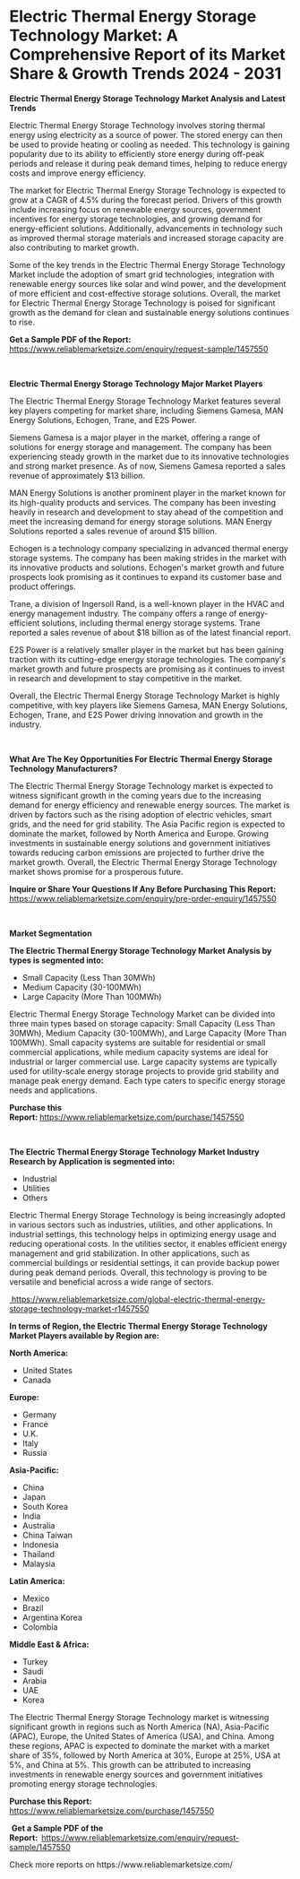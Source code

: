 <p><h1>Electric Thermal Energy Storage Technology Market: A Comprehensive Report of its Market Share & Growth Trends 2024 - 2031</h1></p><p><strong>Electric Thermal Energy Storage Technology Market Analysis and Latest Trends</strong></p>
<p><p>Electric Thermal Energy Storage Technology involves storing thermal energy using electricity as a source of power. The stored energy can then be used to provide heating or cooling as needed. This technology is gaining popularity due to its ability to efficiently store energy during off-peak periods and release it during peak demand times, helping to reduce energy costs and improve energy efficiency.</p><p>The market for Electric Thermal Energy Storage Technology is expected to grow at a CAGR of 4.5% during the forecast period. Drivers of this growth include increasing focus on renewable energy sources, government incentives for energy storage technologies, and growing demand for energy-efficient solutions. Additionally, advancements in technology such as improved thermal storage materials and increased storage capacity are also contributing to market growth.</p><p>Some of the key trends in the Electric Thermal Energy Storage Technology Market include the adoption of smart grid technologies, integration with renewable energy sources like solar and wind power, and the development of more efficient and cost-effective storage solutions. Overall, the market for Electric Thermal Energy Storage Technology is poised for significant growth as the demand for clean and sustainable energy solutions continues to rise.</p></p>
<p><strong>Get a Sample PDF of the Report:&nbsp;</strong> <a href="https://www.reliablemarketsize.com/enquiry/request-sample/1457550">https://www.reliablemarketsize.com/enquiry/request-sample/1457550</a></p>
<p>&nbsp;</p>
<p><strong>Electric Thermal Energy Storage Technology Major Market Players</strong></p>
<p><p>The Electric Thermal Energy Storage Technology Market features several key players competing for market share, including Siemens Gamesa, MAN Energy Solutions, Echogen, Trane, and E2S Power. </p><p>Siemens Gamesa is a major player in the market, offering a range of solutions for energy storage and management. The company has been experiencing steady growth in the market due to its innovative technologies and strong market presence. As of now, Siemens Gamesa reported a sales revenue of approximately $13 billion.</p><p>MAN Energy Solutions is another prominent player in the market known for its high-quality products and services. The company has been investing heavily in research and development to stay ahead of the competition and meet the increasing demand for energy storage solutions. MAN Energy Solutions reported a sales revenue of around $15 billion.</p><p>Echogen is a technology company specializing in advanced thermal energy storage systems. The company has been making strides in the market with its innovative products and solutions. Echogen's market growth and future prospects look promising as it continues to expand its customer base and product offerings.</p><p>Trane, a division of Ingersoll Rand, is a well-known player in the HVAC and energy management industry. The company offers a range of energy-efficient solutions, including thermal energy storage systems. Trane reported a sales revenue of about $18 billion as of the latest financial report.</p><p>E2S Power is a relatively smaller player in the market but has been gaining traction with its cutting-edge energy storage technologies. The company's market growth and future prospects are promising as it continues to invest in research and development to stay competitive in the market.</p><p>Overall, the Electric Thermal Energy Storage Technology Market is highly competitive, with key players like Siemens Gamesa, MAN Energy Solutions, Echogen, Trane, and E2S Power driving innovation and growth in the industry.</p></p>
<p>&nbsp;</p>
<p><strong>What Are The Key Opportunities For Electric Thermal Energy Storage Technology Manufacturers?</strong></p>
<p><p>The Electric Thermal Energy Storage Technology market is expected to witness significant growth in the coming years due to the increasing demand for energy efficiency and renewable energy sources. The market is driven by factors such as the rising adoption of electric vehicles, smart grids, and the need for grid stability. The Asia Pacific region is expected to dominate the market, followed by North America and Europe. Growing investments in sustainable energy solutions and government initiatives towards reducing carbon emissions are projected to further drive the market growth. Overall, the Electric Thermal Energy Storage Technology market shows promise for a prosperous future.</p></p>
<p><strong>Inquire or Share Your Questions If Any Before Purchasing This Report:</strong> <a href="https://www.reliablemarketsize.com/enquiry/pre-order-enquiry/1457550">https://www.reliablemarketsize.com/enquiry/pre-order-enquiry/1457550</a></p>
<p>&nbsp;</p>
<p><strong>Market Segmentation</strong></p>
<p><strong>The Electric Thermal Energy Storage Technology Market Analysis by types is segmented into:</strong></p>
<p><ul><li>Small Capacity (Less Than 30MWh)</li><li>Medium Capacity (30-100MWh)</li><li>Large Capacity (More Than 100MWh)</li></ul></p>
<p><p>Electric Thermal Energy Storage Technology Market can be divided into three main types based on storage capacity: Small Capacity (Less Than 30MWh), Medium Capacity (30-100MWh), and Large Capacity (More Than 100MWh). Small capacity systems are suitable for residential or small commercial applications, while medium capacity systems are ideal for industrial or larger commercial use. Large capacity systems are typically used for utility-scale energy storage projects to provide grid stability and manage peak energy demand. Each type caters to specific energy storage needs and applications.</p></p>
<p><strong>Purchase this Report:&nbsp;</strong><a href="https://www.reliablemarketsize.com/purchase/1457550">https://www.reliablemarketsize.com/purchase/1457550</a></p>
<p>&nbsp;</p>
<p><strong>The Electric Thermal Energy Storage Technology Market Industry Research by Application is segmented into:</strong></p>
<p><ul><li>Industrial</li><li>Utilities</li><li>Others</li></ul></p>
<p><p>Electric Thermal Energy Storage Technology is being increasingly adopted in various sectors such as industries, utilities, and other applications. In industrial settings, this technology helps in optimizing energy usage and reducing operational costs. In the utilities sector, it enables efficient energy management and grid stabilization. In other applications, such as commercial buildings or residential settings, it can provide backup power during peak demand periods. Overall, this technology is proving to be versatile and beneficial across a wide range of sectors.</p></p>
<p><a href="https://www.reliablemarketsize.com/global-electric-thermal-energy-storage-technology-market-r1457550">&nbsp;https://www.reliablemarketsize.com/global-electric-thermal-energy-storage-technology-market-r1457550</a></p>
<p><strong>In terms of Region, the Electric Thermal Energy Storage Technology Market Players available by Region are:</strong></p>
<p>
    <p> <strong> North America: </strong>
        <ul>
            <li>United States</li>
            <li>Canada</li>
        </ul>
        </p> 
    <p> <strong> Europe: </strong>
        <ul>
            <li>Germany</li>
            <li>France</li>
            <li>U.K.</li>
            <li>Italy</li>
            <li>Russia</li>
        </ul>
        </p> 
    <p> <strong> Asia-Pacific: </strong>
        <ul>
            <li>China</li>
            <li>Japan</li>
            <li>South Korea</li>
            <li>India</li>
            <li>Australia</li>
            <li>China Taiwan</li>
            <li>Indonesia</li>
            <li>Thailand</li>
            <li>Malaysia</li>
        </ul>
        </p> 
    <p> <strong> Latin America: </strong>
        <ul>
            <li>Mexico</li>
            <li>Brazil</li>
            <li>Argentina Korea</li>
            <li>Colombia</li>
        </ul>
        </p> 
    <p> <strong> Middle East & Africa: </strong>
        <ul>
            <li>Turkey</li>
            <li>Saudi</li>
            <li>Arabia</li>
            <li>UAE</li>
            <li>Korea</li>
        </ul>
    </p>
    </p>
<p><p>The Electric Thermal Energy Storage Technology market is witnessing significant growth in regions such as North America (NA), Asia-Pacific (APAC), Europe, the United States of America (USA), and China. Among these regions, APAC is expected to dominate the market with a market share of 35%, followed by North America at 30%, Europe at 25%, USA at 5%, and China at 5%. This growth can be attributed to increasing investments in renewable energy sources and government initiatives promoting energy storage technologies.</p></p>
<p><strong>Purchase this Report: </strong><a href="https://www.reliablemarketsize.com/purchase/1457550">https://www.reliablemarketsize.com/purchase/1457550</a></p>
<p>&nbsp;<strong>Get a Sample PDF of the Report:&nbsp;&nbsp;</strong><a href="https://www.reliablemarketsize.com/enquiry/request-sample/1457550">https://www.reliablemarketsize.com/enquiry/request-sample/1457550</a></p>
<p><strong></strong></p>
<p>Check more reports on https://www.reliablemarketsize.com/</p>